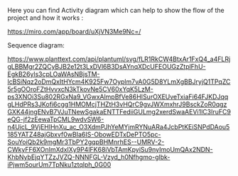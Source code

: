 Here you can find Activity diagram which can help to show the flow of the project and how it works :

https://miro.com/app/board/uXjVN3Me9Nc=/



Sequence diagram:

https://www.planttext.com/api/plantuml/svg/fLR1RkCW4BtxAr1FxQ4_a4FLRjgLBBMgr2ZQCyBJB2e12t3LxDVl6B3DsAYnqXDcUFEOUGzZtplFhU-EgkB26yls3cpLOaWAsNBjsTM-lcBSiNqz2oDmQxItHYcm4K925Fw7Oyplm7vA0G5D8YLmXgBBJryjQ1TPqZC5r5gOOroFZtHvvxcN3kTkovNe5CV60xYqK5LzM-ps3XNOi3Su802RGxNa9_VGwxAlmpBfVe86HISurOXEUveTxiaFi64FJKDJqqgLHdPRs3JKofi6cgg1HMOMcjTHZtH3vHQrC9gvJWXmxhrJ9BsckZoR0qgzGXK44jngENvB7VJuTNewSgakaENTTFediiGULmg2xerdSwaAEVi1lC3IruFC9eQG-jf2zEewaTpCML9wdvSW6-n4UicL_9VjEHIHnXu_ac_O3XdmPJhYeMYjmRYNuARa4JcbPtKEiSNPdDAou5185YATZ48ajGbxvf0wBIa6IS-ObowEDTxDePTO5pc-SouYoiQb2k9mgMr3TbPY2gqpBHMnrhES--UMRV-2-CWkyFF6XOnImXdxIXy9P4lFK68iVbTAmKpyiSu9nyImoUmQAx2NDN-KhbNybEjqYTZzJVZQ-NNNFGL-Vzyd_h0Nfhgmo-glbk-iPjwm5ourUm7TpNku1ztqlph_0G00
